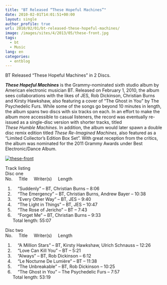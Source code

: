 ```yaml
---
title: "BT Released “These Hopeful Machines”"
date: 2010-02-01T14:01:51+00:00
layout: single
author_profile: true
url: 2010/02/01/bt-released-these-hopeful-machines/
image: /images/sites/4/2013/05/these-front.jpg
tags:
  - bt
  - Music
lang: en
categories: 
  - entblog
---
```

BT Released “These Hopeful Machines” in 2 Discs.

_**These Hopeful Machines**_ is the Grammy-nominated sixth studio album by American electronic musician BT. Released on February 1, 2010, the album sees collaborations with the likes of JES, Rob Dickinson, Christian Burns and Kirsty Hawkshaw, also featuring a cover of “The Ghost in You” by The Psychedelic Furs. While some of the songs go beyond 10 minutes in length, the album spans two discs with six tracks on each. In an effort to make the album more accessible to casual listeners, the record was eventually re-issued as a single-disc version with shorter tracks, titled _These Humble Machines_. In addition, the album would later spawn a double disc remix edition titled _These Re-Imagined Machines_, also featured as a “Limited Collector’s Edition Box Set”. With great reception from the critics, the album was nominated for the 2011 Grammy Awards under Best Electronic/Dance Album.

[![these-front](/images/2013/05/these-front.jpg)](/images/2013/05/these-front.jpg)

Track listing  
Disc one  
No.     Title     Writer(s)     Length  
1.     “Suddenly” – BT, Christian Burns – 8:06  
2.     “The Emergency” – BT, Christian Burns, Andrew Bayer – 10:38  
3.     “Every Other Way” – BT, JES – 9:40  
4.     “The Light in Things” – BT, JES – 10:47  
5.     “The Rose of Jericho” – BT – 7:43  
6.     “Forget Me” – BT, Christian Burns – 9:33  
Total length: 55:07

Disc two  
No.     Title     Writer(s)     Length  
1.     “A Million Stars” – BT, Kirsty Hawkshaw, Ulrich Schnauss – 12:26  
2.     “Love Can Kill You” – BT – 5:21  
3.     “Always” – BT, Rob Dickinson – 6:12  
4.     “Le Nocturne De Lumière” – BT – 11:38  
5.     “The Unbreakable” – BT, Rob Dickinson – 10:25  
6.     “The Ghost in You” – The Psychedelic Furs – 7:57  
Total length: 53:19

&nbsp;